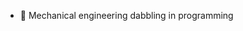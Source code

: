 - 👋 Mechanical engineering dabbling in programming
<!---
tn3wman/tn3wman is a ✨ special ✨ repository because its `README.md` (this file) appears on your GitHub profile.
You can click the Preview link to take a look at your changes.
--->
